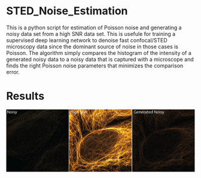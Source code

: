 # STED_Noise_Estimation
This is a python script for estimation of Poisson noise and generating a noisy data set from a high SNR data set. This is usefule for training a supervised deep learning
network to denoise fast confocal/STED microscopy data since the dominant source of noise in those cases is Poisson. The algorithm simply compares the histogram of the intensity of a generated noisy data to a noisy data that is captured with a microscope and finds the right Poisson noise parameters that minimizes the comparison error.

# Results
![plot](https://github.com/vebrahimi1990/STED_Noise_Estimation/blob/master/image_files/Results.png)
